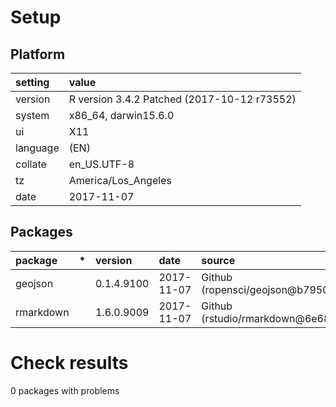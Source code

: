 # Setup

## Platform

|setting  |value                                       |
|:--------|:-------------------------------------------|
|version  |R version 3.4.2 Patched (2017-10-12 r73552) |
|system   |x86_64, darwin15.6.0                        |
|ui       |X11                                         |
|language |(EN)                                        |
|collate  |en_US.UTF-8                                 |
|tz       |America/Los_Angeles                         |
|date     |2017-11-07                                  |

## Packages

|package   |*  |version    |date       |source                             |
|:---------|:--|:----------|:----------|:----------------------------------|
|geojson   |   |0.1.4.9100 |2017-11-07 |Github (ropensci/geojson@b7950d1)  |
|rmarkdown |   |1.6.0.9009 |2017-11-07 |Github (rstudio/rmarkdown@6e68143) |

# Check results

0 packages with problems




